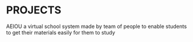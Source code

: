 # PROJECTS
AEIOU a virtual school system
made by team of people to enable students to get their materials easily for them to study
